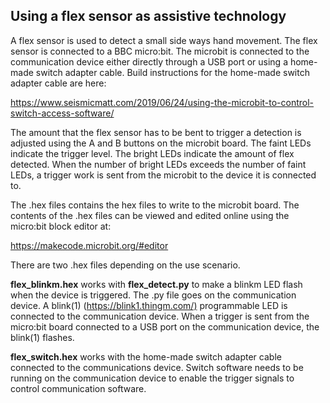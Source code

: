 ## Using a flex sensor as assistive technology

A flex sensor is used to detect a small side ways hand movement. The flex sensor is connected to a BBC micro:bit. The microbit is connected to the communication device either directly through a USB port or using a home-made switch adapter cable. Build instructions for the home-made switch adapter cable are here:

<https://www.seismicmatt.com/2019/06/24/using-the-microbit-to-control-switch-access-software/>

The amount that the flex sensor has to be bent to trigger a detection is adjusted using the A and B buttons on the microbit board. The faint LEDs indicate the trigger level. The bright LEDs indicate the amount of flex detected. When the number of bright LEDs exceeds the number of faint LEDs, a trigger work is sent from the microbit to the device it is connected to.

The .hex files contains the hex files to write to the microbit board. The contents of the .hex files can be viewed and edited online using the micro:bit block editor at:

<https://makecode.microbit.org/#editor>

There are two .hex files depending on the use scenario.

<b>flex_blinkm.hex</b> works with <b>flex_detect.py</b> to make a blinkm LED flash when the device is triggered. The .py file goes on the communication device. A blink(1) (<https://blink1.thingm.com/)> programmable LED is connected to the communication device. When a trigger is sent from the micro:bit board connected to a USB port on the communication device, the blink(1) flashes.

<b>flex_switch.hex</b> works with the home-made switch adapter cable connected to the communications device. Switch software needs to be running on the communication device to enable the trigger signals to control communication software.
